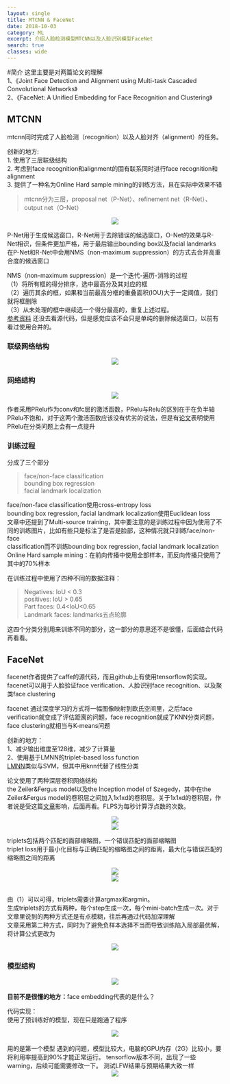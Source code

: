 ```yaml
---
layout: single
title: MTCNN & FaceNet
date: 2018-10-03
category: ML
excerpt: 介绍人脸检测模型MTCNN以及人脸识别模型FaceNet
search: true
classes: wide
---
```


#简介
这里主要是对两篇论文的理解  
1、《Joint Face Detection and Alignment using Multi-task Cascaded Convolutional Networks》  
2、《FaceNet: A Unified Embedding for Face Recognition and Clustering》 

## MTCNN

mtcnn同时完成了人脸检测（recognition）以及人脸对齐（alignment）的任务。  

创新的地方:  
1\.  使用了三层联级结构  
2\. 考虑到face recognition和alignment的固有联系同时进行face recognition和alignment  
3\. 提供了一种名为Online Hard sample mining的训练方法，且在实际中效果不错  
  
> mtcnn分为三层，proposal net（P-Net）、refinement net（R-Net）、output net（O-Net）

<div style="text-align: center">
<img src="/images/MTCNN&FaceNet/1.png"/> 
</div>

P-Net用于生成候选窗口，R-Net用于去除错误的候选窗口，O-Net的效果与R-Net相识，但条件更加严格，用于最后输出bounding box以及facial landmarks  
在P-Net和R-Net中会用NMS（non-maximum suppression）的方式去合并高重合度的候选窗口  

NMS（non-maximum suppression）是一个迭代-遍历-消除的过程  
（1）将所有框的得分排序，选中最高分及其对应的框  
（2）遍历其余的框，如果和当前最高分框的重叠面积(IOU)大于一定阈值，我们就将框删除  
（3）从未处理的框中继续选一个得分最高的，重复上述过程。  
[参考资料](https://blog.csdn.net/shuzfan/article/details/52711706)
还没去看源代码，但是感觉应该不会只是单纯的删除候选窗口，以前有看过使用合并的。  

### 联级网络结构
<div style="text-align: center">
<img src="/images/MTCNN&FaceNet/2.png"/> 
</div>

### 网络结构
<div style="text-align: center">
<img src="/images/MTCNN&FaceNet/3.png"/> 
</div>

作者采用PRelu作为conv和fc层的激活函数，PRelu与Relu的区别在于在负半轴PRelu不饱和，对于这两个激活函数应该没有优劣的说法，但是有[论文](https://arxiv.org/pdf/1502.01852.pdf)表明使用PRelu在分类问题上会有一点提升   
### 训练过程
分成了三个部分  
> face/non-face classification  
> bounding box regression  
> facial landmark localization

face/non-face classification使用cross-entropy loss  
bounding box regression, facial landmark localization使用Euclidean loss  
文章中还提到了Multi-source training，其中要注意的是训练过程中因为使用了不同的训练图片，比如有些只是标注了是否是脸部，这种情况就只训练face/non-face   
classification而不训练bounding box regression, facial landmark localization  
Online Hard sample mining：在前向传播中使用全部样本，而反向传播只使用了其中的70%样本  

在训练过程中使用了四种不同的数据注释：  
> Negatives: IoU < 0.3  
> positives: IoU > 0.65  
> Part faces:   0.4<IoU<0.65  
> Landmark faces: landmarks五点轮廓  

这四个分类分别用来训练不同的部分，这一部分的意思还不是很懂，后面结合代码再看看。  

## FaceNet

facenet作者提供了caffe的源代码，而且github上有使用tensorflow的实现。  
facenet可以用于人脸验证face verification、人脸识别face recognition、以及聚类face clustering  

facenet 通过深度学习的方式将一幅图像映射到欧氏空间里，之后face verification就变成了评估距离的问题，face recognition就成了KNN分类问题，face clustering就相当与K-means问题  

创新的地方：  
1、减少输出维度至128维，减少了计算量  
2、使用基于LMNN的triplet-based loss function  
[LMNN](http://www.jmlr.org/papers/volume10/weinberger09a/weinberger09a.pdf)类似与SVM，但其中用knn代替了线性分类  

论文使用了两种深层卷积网络结构  
the Zeiler&Fergus model以及the Inception model of Szegedy，其中在the Zeiler&Fergus model的卷积层之间加入1x1xd的卷积层。关于1x1xd的卷积层，作者说是受这篇[文章](https://arxiv.org/pdf/1312.4400.pdf)影响，后面再看。FLPS为每秒计算浮点数的次数。  

<div style="text-align: center">
<img src="/images/MTCNN&FaceNet/4.png"/> 
</div>
<div style="text-align: center">
<img src="/images/MTCNN&FaceNet/5.png"/> 
</div>

triplets包括两个匹配的面部缩略图，一个错误匹配的面部缩略图  
triplet loss用于最小化目标与正确匹配的缩略图之间的距离，最大化与错误匹配的缩略图之间的距离  

<div style="text-align: center">
<img src="/images/MTCNN&FaceNet/6.png"/> 
</div>
<div style="text-align: center">
<img src="/images/MTCNN&FaceNet/7.png"/> 
</div>

<br/>  

由（1）可以可得，triplets需要计算argmax和argmin。  
生成triplets的方式有两种，每个step生成一次，每个mini-batch生成一次。对于文章里说到的两种方式还是有点模糊，往后再通过代码加深理解   
文章采用第二种方式，同时为了避免负样本选择不当而导致训练陷入局部最优解，将计算公式更改为  
<div style="text-align: center">
<img src="/images/MTCNN&FaceNet/8.png"/> 
</div>

### 模型结构

<div style="text-align: center">
<img src="/images/MTCNN&FaceNet/9.png"/> 
</div>  
<br/>
<b>目前不是很懂的地方：</b>face embedding代表的是什么？  

代码实现：  
使用了预训练好的模型，现在只是跑通了程序  

<div style="text-align: center">
<img src="/images/MTCNN&FaceNet/10.png"/> 
</div>  
<br/>  
用的是第一个模型  
遇到的问题，模型比较大，电脑的GPU内存（2G）比较小，要将利用率提高到90%才能正常运行。  
tensorflow版本不同，出现了一些warning，后续可能需要修改一下。  
测试LFW结果与预期结果大致一样  

<div style="text-align: center">
<img src="/images/MTCNN&FaceNet/11.png"/> 
</div> 
